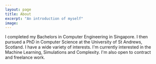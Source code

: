 ```yaml
---
layout: page
title: About
excerpt: "An introduction of myself"
image:
---
```


I completed my Bachelors in Computer Engineering in Singapore.  I then pursued
a PhD in Computer Science at the University of St Andrews, Scotland. I have a
wide variety of interests.  I'm currently interested in the Machine Learning,
Simulations and Complexity. I'm also open to contract and freelance work.

